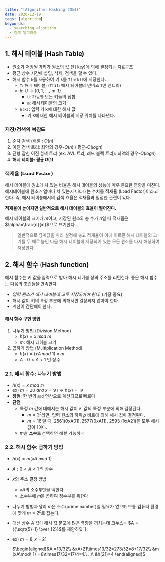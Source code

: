 ```yaml
---
title: "[Algorithm] Hashing (해싱)"
date: 2020-12-19
tags: [algorithm]
keywords: 
  - searching algorithm
  - 검색 알고리즘
---
```



## 1. 해시 테이블 (Hash Table)

- 원소가 저장될 자리가 원소의 값 (키 key)에 의해 결정되는 자료구조
- 평균 상수 시간에 삽입, 삭제, 검색을 할 수 있다.
- 해시 함수 `h`를 사용하여 키 `k`를 `T[h(k)]`에 저장한다.
  - `T`: 해시 테이블; (`T[1]`: 해시 테이블의 인덱스 1번 엔트리)
  - `h`: U → {0, 1, ..., m-1}
    - `U`: 가능한 모든 키들의 집합
    - `m`: 해시 테이블의 크기
  - `h(k)`: 입력 키 k에 대한 해시 값
    - 키 k에 대한 해시 테이블의 저장 위치를 나타낸다.

### 저장/검색의 복잡도

1. 순차 검색 (배열): $O(n)$
2. 이진 검색 트리: 최악의 경우-$O(n)$ / 평균-$O(logn)$
3. 균형 잡힌 이진 검색 트리 (ex: AVL 트리, 레드 블랙 트리): 최악의 경우-$O(logn)$
4. **해시 테이블: 평균 $O(1)$**


### 적재율 (Load Factor)

해시 테이블에 원소가 차 있는 비율은 해시 테이블의 성능에 메우 중요한 영향을 미친다. 해시테이블에 원소가 얼마나 차 있는지 나타내는 수치를 적재율 (Load Factor)이라고 한다. 
즉, 해시 테이블에서의 검색 효율은 적재율과 밀접한 관련이 있다.

**적재율이 높아지면 일반적으로 해시 테이블의 효율이 떨어진다.**

해시 테이블의 크기가 $m$이고, 저장된 원소의 총 수가 $n$일 때 적재율은 $\alpha=\frac{n}{m}$으로 표기한다.


> 일반적으로 임계값을 미리 설정해 놓고 적재율이 이에 이르면 해시 테이블의 크기를 두 배로 늘인 다음 해시 테이블에 저장되어 있는 모든 원소를 다시 해싱하여 저장한다.


## 2. 해시 함수 (Hash function)

해시 함수는 키 값을 입력으로 받아 해시 테이블 상의 주소를 리턴한다.
좋은 해시 함수는 다음의 조건들을 만족한다.

- *입력 원소가 해시 테이블에 고루 저장되어야 한다.* (가장 중요)
- 해시 값이 키의 특정 부분에 의해서만 결정되지 않아야 한다.
- 계산이 간단해야 한다.

#### 해시 함수 구현 방법

1. 나누기 방법 (Division Method)
    - $h(x) = x\ mod\ m$
    - $m$: 해시 테이블 크기
2. 곱하기 방법 (Multiplication Method)
    - $h(x) = (xA\ mod\ 1) \times m$
    - $A: 0 < A < 1$ 인 상수 


### 2.1. 해시 함수: 나누기 방법
- $h(x) = x\ mod\ m$
- ex) $m = 20\ and\ x = 91 ⇒ h(x)=10$
- **장점**: 한 번의 `mod` 연산으로 계산되므로 빠르다
- **단점**
  - 특정 $m$ 값에 대해서는 해시 값이 키 값의 특정 부분에 의해 결정된다.
    - $m=2^p$라면, 입력 원소의 하위 $p$ 비트에 의해 해시 값이 결정된다.
    - $m=16$ 일 때, 2561(0xA01), 2577(0xA11), 2593 (0xA21)은 모두 해시 값이 1이다.
  - $m$을 **소수**로 선택하면 해결 가능하다

### 2.2. 해시 함수: 곱하기 방법
- $h(x) = m(xA\ mod\ 1)$
- $A: 0 < A < 1$ 인 상수
- $x$의 주소 결정 방법  
  - $xA$의 소수부만을 택한다.
  - 소수부에 $m$을 곱하여 정수부를 취한다
- 나누기 방법과 달리 $m$은 소수(prime number)일 필요가 없으며 보통 컴퓨터 환경에 맞게 $m=2^p$로 잡는다.
- 대신 상수 $A$ 값이 해시 값 분포에 많은 영향을 끼치는데 크누스는 $A = {{\sqrt{5}-1} \over {2}}$를 제안하였다.
- ex) $m=8, x=21$

  $\begin{aligned}&A =13/32\\ &xA=21\times13/32=273/32=8+17/32\\  &m (xA\mod\ 1) = 8\times17/32=17/4=4.\ ..\\ &h(21)=4  \end{aligned}$

